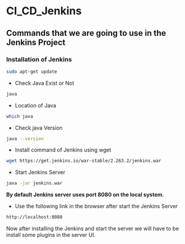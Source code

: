 # CI_CD_Jenkins
##  Commands that we are going to use in the Jenkins Project
### Installation of Jenkins
```sh
sudo apt-get update
```
- Check Java Exist or Not
```sh
java
```
- Location of Java
```sh
which java
```
- Check java Version
```sh
java --version
```
- Install command of Jenkins using wget
```sh
wget https://get.jenkins.io/war-stable/2.263.2/jenkins.war 
```
- Start Jenkins Server
```sh
java -jar jenkins.war
```
**By default Jenkins server uses port 8080 on the local system.**
- Use the following link in the browser after start the Jenkins Server
```sh
http://localhost:8080
```
Now after installing the Jenkins and start the server we will have to be install some plugins in the server UI.
